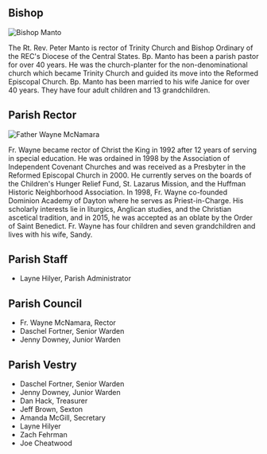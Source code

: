 ## Bishop

<div class="img-float less-wash">
  <img src="/images/ctk-bp-manto.png" alt="Bishop Manto" />
</div>

The Rt. Rev. Peter Manto is rector of Trinity Church and Bishop Ordinary of the REC's Diocese
of the Central States. Bp. Manto has been a parish pastor for over 40 years. He was the
church-planter for the non-denominational church which became Trinity Church and guided its 
move into the Reformed Episcopal Church. Bp. Manto has been married to his wife Janice for
over 40 years. They have four adult children and 13 grandchildren.

## Parish Rector

<div class="img-float less-wash">
  <img src="/images/ctk-fr-wayne.png" alt="Father Wayne McNamara" />
</div>

Fr. Wayne became rector of Christ the King in 1992 after 12 years of serving in special education.
He was ordained in 1998 by the Association of Independent Covenant Churches and was received as
a Presbyter in the Reformed Episcopal Church in 2000. He currently serves on the boards of the
Children's Hunger Relief Fund, St. Lazarus Mission, and the Huffman Historic Neighborhood Association.
In 1998, Fr. Wayne co-founded Dominion Academy of Dayton where he serves as Priest-in-Charge. His
scholarly interests lie in liturgics, Anglican studies, and the Christian ascetical tradition, and
in 2015, he was accepted as an oblate by the Order of Saint Benedict. Fr. Wayne has four children
and seven grandchildren and lives with his wife, Sandy.

## Parish Staff

- Layne Hilyer, Parish Administrator

## Parish Council

- Fr. Wayne McNamara, Rector
- Daschel Fortner, Senior Warden
- Jenny Downey, Junior Warden

## Parish Vestry

- Daschel Fortner, Senior Warden
- Jenny Downey, Junior Warden
- Dan Hack, Treasurer
- Jeff Brown, Sexton
- Amanda McGill, Secretary
- Layne Hilyer
- Zach Fehrman
- Joe Cheatwood